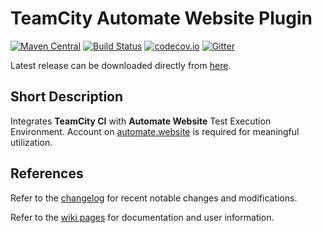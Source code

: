 # TeamCity Automate Website Plugin

[![Maven Central](https://maven-badges.herokuapp.com/maven-central/website.automate.teamcity/teamcity-automate-website-build/badge.svg)](https://maven-badges.herokuapp.com/maven-central/website.automate.teamcity/teamcity-automate-website-build) [![Build Status](https://travis-ci.org/automate-website/teamcity-plugin.svg?branch=master)](https://travis-ci.org/automate-website/teamcity-plugin) [![codecov.io](https://codecov.io/github/automate-website/teamcity-plugin/coverage.svg?branch=master)](https://codecov.io/github/automate-website/teamcity-plugin?branch=master) [![Gitter](https://badges.gitter.im/automate-website/teamcity-plugin.svg)](https://gitter.im/automate-website/teamcity-plugin?utm_source=badge&utm_medium=badge&utm_campaign=pr-badge)

Latest release can be downloaded directly from [here].

## Short Description
Integrates **TeamCity CI** with **Automate Website** Test Execution Environment.
Account on [automate.website] is required for meaningful utilization.

## References
Refer to the [changelog] for recent notable changes and modifications.

Refer to the [wiki pages] for documentation and user information.

[automate.website]: https://automate.website
[changelog]: CHANGELOG.md
[wiki pages]: https://github.com/automate-website/teamcity-plugin/wiki/Home
[here]: http://repo1.maven.org/maven2/website/automate/teamcity/teamcity-automate-website-build/0.4.0/teamcity-automate-website-build-0.4.0.zip